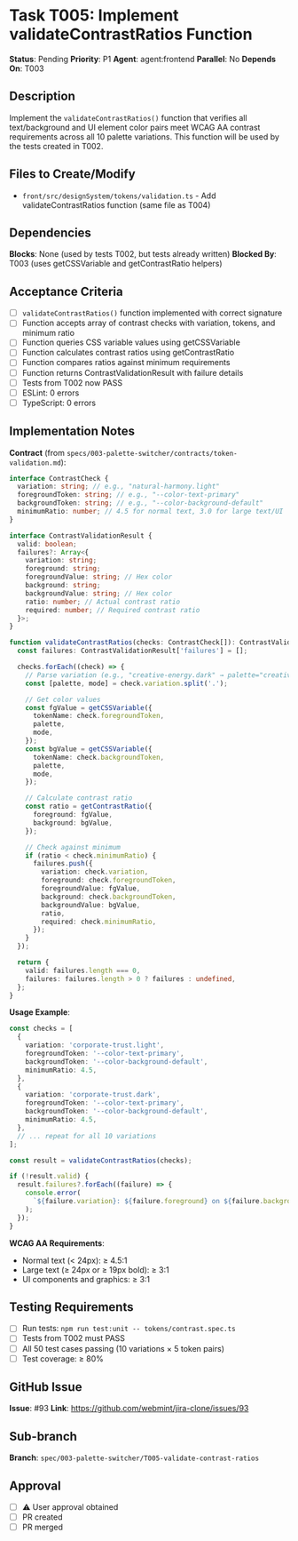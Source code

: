 # Task T005: Implement validateContrastRatios Function

**Status**: Pending
**Priority**: P1
**Agent**: agent:frontend
**Parallel**: No
**Depends On**: T003

## Description

Implement the `validateContrastRatios()` function that verifies all text/background and UI element color pairs meet WCAG AA contrast requirements across all 10 palette variations. This function will be used by the tests created in T002.

## Files to Create/Modify

- `front/src/designSystem/tokens/validation.ts` - Add validateContrastRatios function (same file as T004)

## Dependencies

**Blocks**: None (used by tests T002, but tests already written)
**Blocked By**: T003 (uses getCSSVariable and getContrastRatio helpers)

## Acceptance Criteria

- [ ] `validateContrastRatios()` function implemented with correct signature
- [ ] Function accepts array of contrast checks with variation, tokens, and minimum ratio
- [ ] Function queries CSS variable values using getCSSVariable
- [ ] Function calculates contrast ratios using getContrastRatio
- [ ] Function compares ratios against minimum requirements
- [ ] Function returns ContrastValidationResult with failure details
- [ ] Tests from T002 now PASS
- [ ] ESLint: 0 errors
- [ ] TypeScript: 0 errors

## Implementation Notes

**Contract** (from `specs/003-palette-switcher/contracts/token-validation.md`):

```typescript
interface ContrastCheck {
  variation: string; // e.g., "natural-harmony.light"
  foregroundToken: string; // e.g., "--color-text-primary"
  backgroundToken: string; // e.g., "--color-background-default"
  minimumRatio: number; // 4.5 for normal text, 3.0 for large text/UI
}

interface ContrastValidationResult {
  valid: boolean;
  failures?: Array<{
    variation: string;
    foreground: string;
    foregroundValue: string; // Hex color
    background: string;
    backgroundValue: string; // Hex color
    ratio: number; // Actual contrast ratio
    required: number; // Required contrast ratio
  }>;
}

function validateContrastRatios(checks: ContrastCheck[]): ContrastValidationResult {
  const failures: ContrastValidationResult['failures'] = [];

  checks.forEach((check) => {
    // Parse variation (e.g., "creative-energy.dark" → palette="creative-energy", mode="dark")
    const [palette, mode] = check.variation.split('.');

    // Get color values
    const fgValue = getCSSVariable({
      tokenName: check.foregroundToken,
      palette,
      mode,
    });
    const bgValue = getCSSVariable({
      tokenName: check.backgroundToken,
      palette,
      mode,
    });

    // Calculate contrast ratio
    const ratio = getContrastRatio({
      foreground: fgValue,
      background: bgValue,
    });

    // Check against minimum
    if (ratio < check.minimumRatio) {
      failures.push({
        variation: check.variation,
        foreground: check.foregroundToken,
        foregroundValue: fgValue,
        background: check.backgroundToken,
        backgroundValue: bgValue,
        ratio,
        required: check.minimumRatio,
      });
    }
  });

  return {
    valid: failures.length === 0,
    failures: failures.length > 0 ? failures : undefined,
  };
}
```

**Usage Example**:

```typescript
const checks = [
  {
    variation: 'corporate-trust.light',
    foregroundToken: '--color-text-primary',
    backgroundToken: '--color-background-default',
    minimumRatio: 4.5,
  },
  {
    variation: 'corporate-trust.dark',
    foregroundToken: '--color-text-primary',
    backgroundToken: '--color-background-default',
    minimumRatio: 4.5,
  },
  // ... repeat for all 10 variations
];

const result = validateContrastRatios(checks);

if (!result.valid) {
  result.failures?.forEach((failure) => {
    console.error(
      `${failure.variation}: ${failure.foreground} on ${failure.background} = ${failure.ratio.toFixed(2)} (required: ${failure.required})`
    );
  });
}
```

**WCAG AA Requirements**:

- Normal text (< 24px): ≥ 4.5:1
- Large text (≥ 24px or ≥ 19px bold): ≥ 3:1
- UI components and graphics: ≥ 3:1

## Testing Requirements

- [ ] Run tests: `npm run test:unit -- tokens/contrast.spec.ts`
- [ ] Tests from T002 must PASS
- [ ] All 50 test cases passing (10 variations × 5 token pairs)
- [ ] Test coverage: ≥ 80%

## GitHub Issue

**Issue**: #93
**Link**: https://github.com/webmint/jira-clone/issues/93

## Sub-branch

**Branch**: `spec/003-palette-switcher/T005-validate-contrast-ratios`

## Approval

- [ ] ⚠️ User approval obtained
- [ ] PR created
- [ ] PR merged
